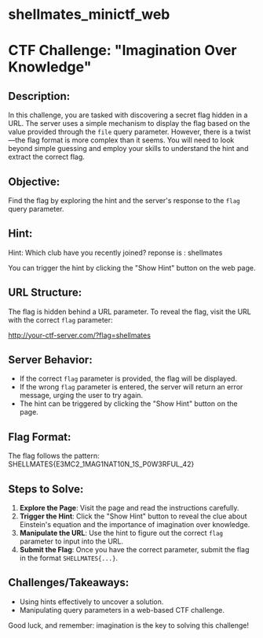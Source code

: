 # shellmates_minictf_web
# CTF Challenge: "Imagination Over Knowledge"

## Description:
In this challenge, you are tasked with discovering a secret flag hidden in a URL. The server uses a simple mechanism to display the flag based on the value provided through the `file` query parameter. However, there is a twist—the flag format is more complex than it seems. You will need to look beyond simple guessing and employ your skills to understand the hint and extract the correct flag.

## Objective:
Find the flag by exploring the hint and the server's response to the `flag` query parameter.

## Hint:
Hint: Which club have you recently joined?
reponse is : shellmates

You can trigger the hint by clicking the "Show Hint" button on the web page.

## URL Structure:
The flag is hidden behind a URL parameter. To reveal the flag, visit the URL with the correct `flag` parameter:

http://your-ctf-server.com/?flag=shellmates
## Server Behavior:
- If the correct `flag` parameter is provided, the flag will be displayed.
- If the wrong `flag` parameter is entered, the server will return an error message, urging the user to try again.
- The hint can be triggered by clicking the "Show Hint" button on the page.

## Flag Format:
The flag follows the pattern:
SHELLMATES{E3MC2_1MAG1NAT10N_1S_P0W3RFUL_42}

## Steps to Solve:
1. **Explore the Page**: Visit the page and read the instructions carefully.
2. **Trigger the Hint**: Click the "Show Hint" button to reveal the clue about Einstein's equation and the importance of imagination over knowledge.
3. **Manipulate the URL**: Use the hint to figure out the correct `flag` parameter to input into the URL.
4. **Submit the Flag**: Once you have the correct parameter, submit the flag in the format `SHELLMATES{...}`.

## Challenges/Takeaways:
- Using hints effectively to uncover a solution.
- Manipulating query parameters in a web-based CTF challenge.

Good luck, and remember: imagination is the key to solving this challenge!
